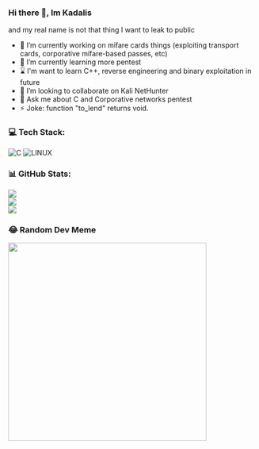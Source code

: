 ### Hi there 👋, Im Kadalis
and my real name is not that thing I want to leak to public

- 🔭 I’m currently working on mifare cards things (exploiting transport cards, corporative mifare-based passes, etc)
- 🌱 I’m currently learning more pentest
- ⌛ I'm want to learn C++, reverse engineering and binary exploitation in future
- 👯 I’m looking to collaborate on Kali NetHunter <!-- I'm assuming that this field is for project i want to help others with -->
- 💬 Ask me about C and Corporative networks pentest <!-- This for things Im have some experience with, i guess? -->
- ⚡ Joke: function "to_lend" returns void.

### 💻 Tech Stack:
![C](https://img.shields.io/badge/c-%2300599C.svg?style=for-the-badge&logo=c&logoColor=white) ![LINUX](https://img.shields.io/badge/Linux-FCC624?style=for-the-badge&logo=linux&logoColor=black)
### 📊 GitHub Stats:
![](https://github-readme-stats.vercel.app/api?username=Kadalis&theme=dark&hide_border=false&include_all_commits=false&count_private=false)<br/>
![](https://github-readme-streak-stats.herokuapp.com/?user=Kadalis&theme=dark&hide_border=false)<br/>
![](https://github-readme-stats.vercel.app/api/top-langs/?username=Kadalis&theme=dark&hide_border=false&include_all_commits=false&count_private=false&layout=compact)

### 😂 Random Dev Meme
<img src='https://randommeme-five.vercel.app/' style="height: 400px;"/>

<!-- Proudly created with GPRM ( https://gprm.itsvg.in ) -->
